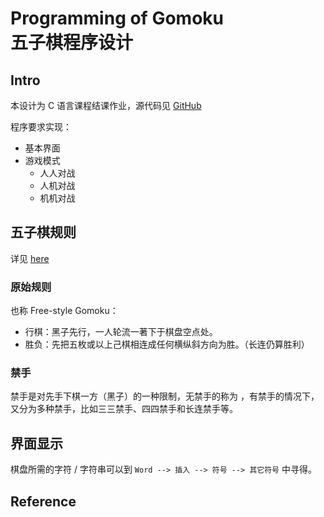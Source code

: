 # Programming of Gomoku<br>五子棋程序设计

## Intro

本设计为 C 语言课程结课作业，源代码见 [GitHub](https://github.com/YiDingg/Gomoku)

程序要求实现：

- 基本界面
- 游戏模式
  - 人人对战
  - 人机对战
  - 机机对战

## 五子棋规则

详见 [here](https://www.zhihu.com/question/375400094/answer/2454295442)

### 原始规则

也称 Free-style Gomoku：

- 行棋：黑子先行，一人轮流一著下于棋盘空点处。
- 胜负：先把五枚或以上己棋相连成任何横纵斜方向为胜。（长连仍算胜利）

### 禁手

禁手是对先手下棋一方（黑子）的一种限制，无禁手的称为 ，有禁手的情况下，又分为多种禁手，比如三三禁手、四四禁手和长连禁手等。

## 界面显示

棋盘所需的字符 / 字符串可以到 `Word --> 插入 --> 符号 --> 其它符号` 中寻得。

## Reference

